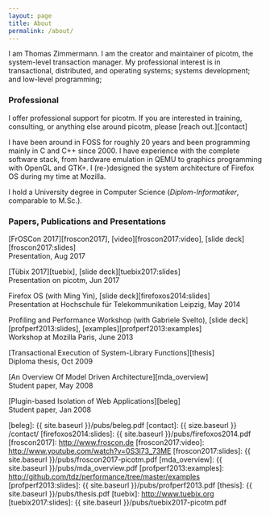 ```yaml
---
layout: page
title: About
permalink: /about/
---
```


I am Thomas Zimmermann. I am the creator and maintainer of picotm, the
system-level transaction manager. My professional interest is in
transactional, distributed, and operating systems; systems development;
and low-level programming;

### Professional

I offer professional support for picotm. If you are interested in training,
consulting, or anything else around picotm, please [reach out.][contact]

I have been around in FOSS for roughly 20 years and been programming mainly in
C and C++ since 2000. I have experience with the complete software stack, from
hardware emulation in QEMU to graphics programming with OpenGL and GTK+.
I (re-)designed the system architecture of Firefox OS during my time at
Mozilla.

I hold a University degree in Computer Science (_Diplom-Informatiker_,
comparable to M.Sc.).

### Papers, Publications and Presentations

[FrOSCon 2017][froscon2017], [video][froscon2017:video], [slide deck][froscon2017:slides]
<br>
Presentation, Aug 2017

[T&uuml;bix 2017][tuebix], [slide deck][tuebix2017:slides]
<br>
Presentation on picotm, Jun 2017

Firefox OS (with Ming Yin), [slide deck][firefoxos2014:slides]
<br>
Presentation at Hochschule f&uuml;r Telekommunikation Leipzig, May 2014

Profiling and Performance Workshop (with Gabriele Svelto), [slide deck][profperf2013:slides], [examples][profperf2013:examples]
<br>
Workshop at Mozilla Paris, June 2013

[Transactional Execution of System-Library Functions][thesis]
<br>
Diploma thesis, Oct 2009

[An Overview Of Model Driven Architecture][mda_overview]
<br>
Student paper, May 2008

[Plugin-based Isolation of Web Applications][beleg]
<br>
Student paper, Jan 2008

[beleg]:                    {{ site.baseurl }}/pubs/beleg.pdf
[contact]:                  {{ size.baseurl }} /contact/
[firefoxos2014:slides]:     {{ site.baseurl }}/pubs/firefoxos2014.pdf
[froscon2017]:              http://www.froscon.de
[froscon2017:video]:        http://www.youtube.com/watch?v=0S3l73_73ME
[froscon2017:slides]:       {{ site.baseurl }}/pubs/froscon2017-picotm.pdf
[mda_overview]:             {{ site.baseurl }}/pubs/mda_overview.pdf
[profperf2013:examples]:    http://github.com/tdz/performance/tree/master/examples
[profperf2013:slides]:      {{ site.baseurl }}/pubs/profperf2013.pdf
[thesis]:                   {{ site.baseurl }}/pubs/thesis.pdf
[tuebix]:                   http://www.tuebix.org
[tuebix2017:slides]:        {{ site.baseurl }}/pubs/tuebix2017-picotm.pdf

